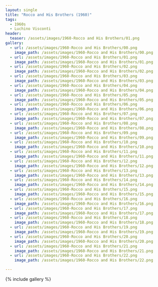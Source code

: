 ```yaml
---
layout: single
title: "Rocco and His Brothers (1960)"
tags:
  - 1960s 
  - Luchino Visconti
header:
  teaser: /assets/images/1960-Rocco and His Brothers/01.png
gallery:
  - url: /assets/images/1960-Rocco and His Brothers/00.png
    image_path: /assets/images/1960-Rocco and His Brothers/00.png  
  - url: /assets/images/1960-Rocco and His Brothers/01.png
    image_path: /assets/images/1960-Rocco and His Brothers/01.png
  - url: /assets/images/1960-Rocco and His Brothers/02.png
    image_path: /assets/images/1960-Rocco and His Brothers/02.png
  - url: /assets/images/1960-Rocco and His Brothers/03.png
    image_path: /assets/images/1960-Rocco and His Brothers/03.png
  - url: /assets/images/1960-Rocco and His Brothers/04.png
    image_path: /assets/images/1960-Rocco and His Brothers/04.png
  - url: /assets/images/1960-Rocco and His Brothers/05.png
    image_path: /assets/images/1960-Rocco and His Brothers/05.png
  - url: /assets/images/1960-Rocco and His Brothers/06.png
    image_path: /assets/images/1960-Rocco and His Brothers/06.png
  - url: /assets/images/1960-Rocco and His Brothers/07.png
    image_path: /assets/images/1960-Rocco and His Brothers/07.png
  - url: /assets/images/1960-Rocco and His Brothers/08.png
    image_path: /assets/images/1960-Rocco and His Brothers/08.png
  - url: /assets/images/1960-Rocco and His Brothers/09.png
    image_path: /assets/images/1960-Rocco and His Brothers/09.png
  - url: /assets/images/1960-Rocco and His Brothers/10.png
    image_path: /assets/images/1960-Rocco and His Brothers/10.png
  - url: /assets/images/1960-Rocco and His Brothers/11.png
    image_path: /assets/images/1960-Rocco and His Brothers/11.png
  - url: /assets/images/1960-Rocco and His Brothers/12.png
    image_path: /assets/images/1960-Rocco and His Brothers/12.png
  - url: /assets/images/1960-Rocco and His Brothers/13.png
    image_path: /assets/images/1960-Rocco and His Brothers/13.png
  - url: /assets/images/1960-Rocco and His Brothers/14.png
    image_path: /assets/images/1960-Rocco and His Brothers/14.png
  - url: /assets/images/1960-Rocco and His Brothers/15.png
    image_path: /assets/images/1960-Rocco and His Brothers/15.png
  - url: /assets/images/1960-Rocco and His Brothers/16.png
    image_path: /assets/images/1960-Rocco and His Brothers/16.png
  - url: /assets/images/1960-Rocco and His Brothers/17.png
    image_path: /assets/images/1960-Rocco and His Brothers/17.png
  - url: /assets/images/1960-Rocco and His Brothers/18.png
    image_path: /assets/images/1960-Rocco and His Brothers/18.png
  - url: /assets/images/1960-Rocco and His Brothers/19.png
    image_path: /assets/images/1960-Rocco and His Brothers/19.png
  - url: /assets/images/1960-Rocco and His Brothers/20.png
    image_path: /assets/images/1960-Rocco and His Brothers/20.png
  - url: /assets/images/1960-Rocco and His Brothers/21.png
    image_path: /assets/images/1960-Rocco and His Brothers/21.png
  - url: /assets/images/1960-Rocco and His Brothers/22.png
    image_path: /assets/images/1960-Rocco and His Brothers/22.png

---
```

{% include gallery %}
